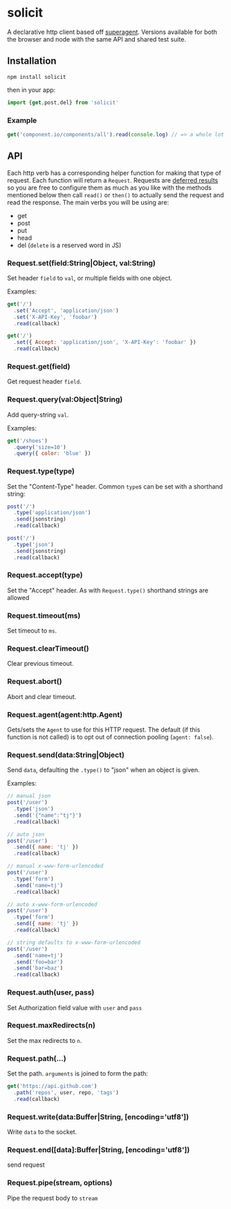 # solicit

A declarative http client based off [superagent](//github.com/visionmedia/superagent). Versions available for both the browser and node with the same API and shared test suite.

## Installation

`npm install solicit`

then in your app:

```js
import {get,post,del} from 'solicit'
```

### Example

```js
get('component.io/components/all').read(console.log) // => a whole lot of JSON
```

## API

Each http verb has a corresponding helper function for making that type of request. Each function will return a `Request`. Requests are [deferred results](//github.com/jkroso/result) so you are free to configure them as much as you like with the methods mentioned below then call `read()` or `then()` to actually send the request and read the response. The main verbs you will be using are:

- get
- post
- put
- head
- del (`delete` is a reserved word in JS)

### Request.set(field:String|Object, val:String)

  Set header `field` to `val`, or multiple fields with one object.

  Examples:

```js
get('/')
  .set('Accept', 'application/json')
  .set('X-API-Key', 'foobar')
  .read(callback)
```

```js
get('/')
  .set({ Accept: 'application/json', 'X-API-Key': 'foobar' })
  .read(callback)
```

### Request.get(field)

  Get request header `field`.

### Request.query(val:Object|String)

  Add query-string `val`.

  Examples:

```js
get('/shoes')
  .query('size=10')
  .query({ color: 'blue' })
```

### Request.type(type)

  Set the "Content-Type" header. Common `type`s can
  be set with a shorthand string:

```js
post('/')
  .type('application/json')
  .send(jsonstring)
  .read(callback)
```

```js
post('/')
  .type('json')
  .send(jsonstring)
  .read(callback)
```

### Request.accept(type)

  Set the "Accept" header. As with `Request.type()`
  shorthand strings are allowed

### Request.timeout(ms)

  Set timeout to `ms`.

### Request.clearTimeout()

  Clear previous timeout.

### Request.abort()

  Abort and clear timeout.

### Request.agent(agent:http.Agent)

  Gets/sets the `Agent` to use for this HTTP request.
  The default (if this function is not called) is to
  opt out of connection pooling (`agent: false`).

### Request.send(data:String|Object)

  Send `data`, defaulting the `.type()` to "json" when
  an object is given.

  Examples:

```js
// manual json
post('/user')
  .type('json')
  .send('{"name":"tj"}')
  .read(callback)
```

```js
// auto json
post('/user')
  .send({ name: 'tj' })
  .read(callback)
```

```js
// manual x-www-form-urlencoded
post('/user')
  .type('form')
  .send('name=tj')
  .read(callback)
```

```js
// auto x-www-form-urlencoded
post('/user')
  .type('form')
  .send({ name: 'tj' })
  .read(callback)
```

```js
// string defaults to x-www-form-urlencoded
post('/user')
  .send('name=tj')
  .send('foo=bar')
  .send('bar=baz')
  .read(callback)
```

### Request.auth(user, pass)

  Set Authorization field value with `user` and `pass`

### Request.maxRedirects(n)

  Set the max redirects to `n`.

### Request.path(...)

  Set the path. `arguments` is joined to form the path:

```js
get('https://api.github.com')
  .path('repos', user, repo, 'tags')
  .read(callback)
```

### Request.write(data:Buffer|String, [encoding='utf8'])

  Write `data` to the socket.

### Request.end([data]:Buffer|String, [encoding='utf8'])

  send request

### Request.pipe(stream, options)

  Pipe the request body to `stream`
